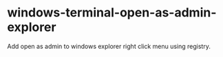 # windows-terminal-open-as-admin-explorer
Add open as admin to windows explorer right click menu using registry.
